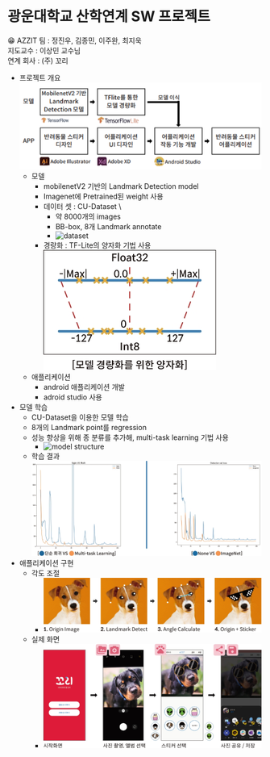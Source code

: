 # 광운대학교 산학연계 SW 프로젝트
😁 AZZIT 팀 : 정진우, 김종민, 이주완, 최지욱   
지도교수 : 이상민 교수님   
연계 회사 : (주) 꼬리
- 프로젝트 개요    
  ![overview](./images/project_overview.png)
  * 모델   
    - mobilenetV2 기반의 Landmark Detection model
    - Imagenet에 Pretrained된 weight 사용
    - 데이터 셋 : CU-Dataset \
      - 약 8000개의 images
      - BB-box, 8개 Landmark annotate
      - ![dataset]()
    - 경량화 : TF-Lite의 양자화 기법 사용
     ![lite](./images/lite.jpg)
  * 애플리케이션
    * android 애플리케이션 개발
    * adroid studio 사용
- 모델 학습
  -  CU-Dataset을 이용한 모델 학습
  -  8개의 Landmark point를 regression
  -  성능 향상을 위해 종 분류를 추가해, multi-task learning 기법 사용
     - ![model structure]()
  - 학습 결과 \
     ![loss](./images/loss_comp.jpg)
     <!-- ![loss](./images/imagenet_losscomp.jpg) -->
- 애플리케이션 구현
  - 각도 조절
    - ![angle](./images/app_funcflow.jpg)
  - 실제 화면
    - ![app](./images/app_flowchart.jpg)